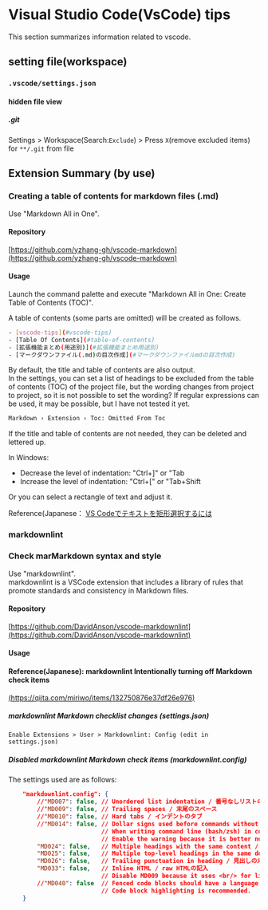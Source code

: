 # Visual Studio Code(VsCode) tips

This section summarizes information related to vscode.

## setting file(workspace)

### `.vscode/settings.json`

#### hidden file view

##### .git

Settings > Workspace(Search:`Exclude`) > Press `X`(remove excluded items) for `**/.git` from file

## Extension Summary (by use)

### Creating a table of contents for markdown files (.md)

Use "Markdown All in One".

#### Repository

[https://github.com/yzhang-gh/vscode-markdown](https://github.com/yzhang-gh/vscode-markdown)

#### Usage

Launch the command palette and execute "Markdown All in One: Create Table of Contents (TOC)".

A table of contents (some parts are omitted) will be created as follows.

```bash
- [vscode-tips](#vscode-tips)
- [Table Of Contents](#table-of-contents)
- [拡張機能まとめ(用途別)](#拡張機能まとめ用途別)
- [マークダウンファイル(.md)の目次作成](#マークダウンファイルmdの目次作成)
```

By default, the title and table of contents are also output.<br />
In the settings, you can set a list of headings to be excluded from the table of contents (TOC) of the project file, but the wording changes from project to project, so it is not possible to set the wording? If regular expressions can be used, it may be possible, but I have not tested it yet.

```bash
Markdown › Extension › Toc: Omitted From Toc
```

If the title and table of contents are not needed, they can be deleted and lettered up.

In Windows:

- Decrease the level of indentation: "Ctrl+\]" or "Tab
- Increase the level of indentation: "Ctrl+\[" or "Tab+Shift

Or you can select a rectangle of text and adjust it.

Reference(Japanese： [VS Codeでテキストを矩形選択するには](https://atmarkit.itmedia.co.jp/ait/articles/1805/11/news022.html)

### markdownlint

### Check marMarkdown syntax and style

Use "markdownlint".<br />
markdownlint is a VSCode extension that includes a library of rules that promote standards and consistency in Markdown files.

#### Repository

[https://github.com/DavidAnson/vscode-markdownlint](https://github.com/DavidAnson/vscode-markdownlint)

#### Usage

#### Reference(Japanese): markdownlint Intentionally turning off Markdown check items

[(https://qiita.com/miriwo/items/132750876e37df26e976)](https://qiita.com/miriwo/items/132750876e37df26e976)

##### markdownlint Markdown checklist changes (settings.json)

```text
Enable Extensions > User > Markdownlint: Config (edit in settings.json)
```

##### Disabled markdownlint Markdown check items (markdownlint.config)

The settings used are as follows:

```json
    "markdownlint.config": {
        //"MD007": false, // Unordered list indentation / 番号なしリストのインデント
        //"MD009": false, // Trailing spaces / 末尾のスペース
        //"MD010": false, // Hard tabs / インデントのタブ
        //"MD014": false, // Dollar signs used before commands without showing output / コマンドの前にドル記号を使用して出力を表示しない
                          // When writing command line (bash/zsh) in code blocks, considering copy & paste,
                          // Enable the warning because it is better not to display "$" and "%". (Disable if appearance is important.)
        "MD024": false,   // Multiple headings with the same content / 同じ内容の複数の見出し
        "MD025": false,   // Multiple top-level headings in the same document / 同じドキュメント内の複数のトップレベルの見出し
        "MD026": false,   // Trailing punctuation in heading / 見出しの末尾の句読点
        "MD033": false,   // Inline HTML / raw HTMLの記入
                          // Disable MD009 because it uses <br/> for line breaks instead of disabling it.
        //"MD040": false  // Fenced code blocks should have a language specified / フェンスされたコードブロックには言語を指定する必要があります
                          // Code block highlighting is recommended.
    }
```
